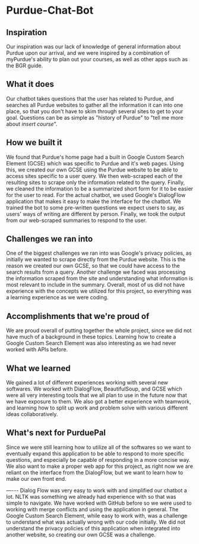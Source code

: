 # Purdue-Chat-Bot


## Inspiration
Our inspiration was our lack of knowledge of general information about Purdue upon our arrival, and we were inspired by a combination of myPurdue's ability to plan out your courses, as well as other apps such as the BGR guide.

## What it does
Our chatbot takes questions that the user has related to Purdue, and searches all Purdue websites to gather all the information it can into one place, so that you don't have to skim through several sites to get to your goal. Questions can be as simple as "history of Purdue" to "tell me more about *insert course*".

## How we built it
We found that Purdue's home page had a built in Google Custom Search Element (GCSE) which was specific to Purdue and it's web pages. Using this, we created our own GCSE using the Purdue website to be able to access sites specific to a user query. We then web-scraped each of the resulting sites to scrape only the information related to the query. Finally, we cleaned the information to be a summarized short form for it to be easier for the user to read. For the actual chatbot, we used Google's DialogFlow application that makes it easy to make the interface for the chatbot. We trained the bot to some pre-written questions we expect users to say, as users' ways of writing are different by person. Finally, we took the output from our web-scraped summaries to respond to the user.

## Challenges we ran into
One of the biggest challenges we ran into was Google's privacy policies, as initially we wanted to scrape directly from the Purdue website. This is the reason we created our own GCSE, so that we could have access to the search results from a query. Another challenge we faced was processing the information scraped from the site and understanding what information is most relevant to include in the summary. Overall, most of us did not have experience with the concepts we utilized for this project, so everything was a learning experience as we were coding. 

## Accomplishments that we're proud of
We are proud overall of putting together the whole project, since we did not have much of a background in these topics. Learning how to create a Google Custom Search Element was also interesting as we had never worked with APIs before. 

## What we learned
We gained a lot of different experiences working with several new softwares. We worked with DialogFlow, BeautifulSoup, and GCSE which were all very interesting tools that we all plan to use in the future now that we have exposure to them. We also got a better experience with teamwork, and learning how to split up work and problem solve with various different ideas collaboratively. 

## What's next for PurduePal
Since we were still learning how to utilize all of the softwares so we want to eventually expand this application to be able to respond to more specific questions, and especially be capable of responding in a more concise way. We also want to make a proper web app for this project, as right now we are reliant on the interface from the DialogFlow, but we want to learn how to make our own front end.

—---
Dialog Flow was very easy to work with and simplified our chatbot a lot. 
NLTK was something we already had experience with so that was simple to navigate.
We have worked with GitHub before so we were used to working with merge conflicts and using the application in general.
The Google Custom Search Element, while easy to work with, was a challenge to understand what was actually wrong with our code initially. We did not understand the privacy policies of this application when integrated into another website, so creating our own GCSE was a challenge.
